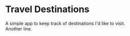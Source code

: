 # Travel Destinations

A simple app to keep track of destinations I'd like to visit.  
Another line.

